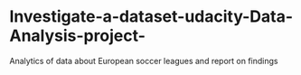 # Investigate-a-dataset-udacity-Data-Analysis-project-
Analytics of data about European soccer leagues and report on findings
